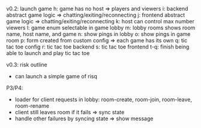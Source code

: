 
v0.2: launch game
 h: game has no host => players and viewers
 i: backend abstract game logic => chatting/exiting/reconnecting
 j: frontend abstract game logic => chatting/exiting/reconnecting
 k: host can control max number viewers
 l: game enum selectable in game lobby
 m: lobby rooms shows room name, host name, and game
 n: show pings in lobby
 o: show pings in game room
 p: form created from custom config => each game has its own
 q: tic tac toe config
 r: tic tac toe backend
 s: tic tac toe frontend
 t-q: finish being able to launch and play tic tac toe

v0.3: risk outline
 - can launch a simple game of risq


P3/P4:
 - loader for client requests in lobby: room-create, room-join, room-leave, room-rename
 - client still leaves room if it fails => sync state
 - handle other failures by syncing state => show message